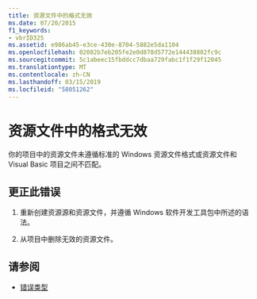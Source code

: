 ```yaml
---
title: 资源文件中的格式无效
ms.date: 07/20/2015
f1_keywords:
- vbrID325
ms.assetid: e986ab45-e3ce-430e-8704-5882e5da1104
ms.openlocfilehash: 02082b7eb205fe2e0d878d5772e144438802fc9c
ms.sourcegitcommit: 5c1abeec15fbddcc7dbaa729fabc1f1f29f12045
ms.translationtype: MT
ms.contentlocale: zh-CN
ms.lasthandoff: 03/15/2019
ms.locfileid: "58051262"
---
```

# <a name="format-not-valid-in-resource-file"></a>资源文件中的格式无效
你的项目中的资源文件未遵循标准的 Windows 资源文件格式或资源文件和 Visual Basic 项目之间不匹配。  
  
## <a name="to-correct-this-error"></a>更正此错误  
  
1.  重新创建资源源和资源文件，并遵循 Windows 软件开发工具包中所述的语法。  
  
2.  从项目中删除无效的资源文件。  
  
## <a name="see-also"></a>请参阅

- [错误类型](../../visual-basic/programming-guide/language-features/error-types.md)

